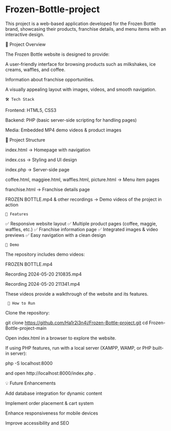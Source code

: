 # Frozen-Bottle-project
This project is a web-based application developed for the Frozen Bottle brand, showcasing their products, franchise details, and menu items with an interactive design.

   📌 Project Overview

The Frozen Bottle website is designed to provide:

A user-friendly interface for browsing products such as milkshakes, ice creams, waffles, and coffee.

Information about franchise opportunities.

A visually appealing layout with images, videos, and smooth navigation.

    🛠️ Tech Stack

Frontend: HTML5, CSS3

Backend: PHP (basic server-side scripting for handling pages)

Media: Embedded MP4 demo videos & product images

   📂 Project Structure

index.html → Homepage with navigation

index.css → Styling and UI design

index.php → Server-side page

coffee.html, maggiee.html, waffles.html, picture.html → Menu item pages

franchise.html → Franchise details page

FROZEN BOTTLE.mp4 & other recordings → Demo videos of the project in action

    🚀 Features

✅ Responsive website layout
✅ Multiple product pages (coffee, maggie, waffles, etc.)
✅ Franchise information page
✅ Integrated images & video previews
✅ Easy navigation with a clean design

    🎥 Demo

The repository includes demo videos:

FROZEN BOTTLE.mp4

Recording 2024-05-20 210835.mp4

Recording 2024-05-20 211341.mp4

These videos provide a walkthrough of the website and its features.

     📌 How to Run

Clone the repository:

git clone https://github.com/Ha1r2i3n4i/Frozen-Bottle-project.git
cd Frozen-Bottle-project-main


Open index.html in a browser to explore the website.

If using PHP features, run with a local server (XAMPP, WAMP, or PHP built-in server):

php -S localhost:8000


and open http://localhost:8000/index.php
.

   💡 Future Enhancements

Add database integration for dynamic content

Implement order placement & cart system

Enhance responsiveness for mobile devices

Improve accessibility and SEO
